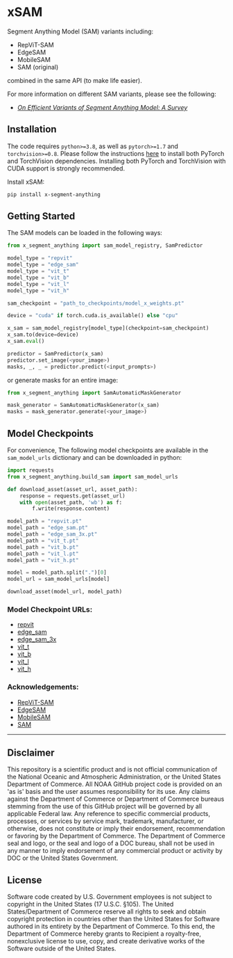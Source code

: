 # xSAM

Segment Anything Model (SAM) variants including:
- RepViT-SAM 
- EdgeSAM
- MobileSAM
- SAM (original) 

combined in the same API (to make life easier).

For more information on different SAM variants, please see the following:
- [_On Efficient Variants of Segment Anything Model: A Survey_](https://arxiv.org/html/2410.04960v1)

## Installation

The code requires `python>=3.8`, as well as `pytorch>=1.7` and `torchvision>=0.8`. 
Please follow the instructions [here](https://pytorch.org/get-started/locally/) to install both PyTorch and TorchVision 
dependencies. Installing both PyTorch and TorchVision with CUDA support is strongly recommended.

Install xSAM:

```bash
pip install x-segment-anything
```

## Getting Started
The SAM models can be loaded in the following ways:

```python
from x_segment_anything import sam_model_registry, SamPredictor

model_type = "repvit"
model_type = "edge_sam"
model_type = "vit_t"
model_type = "vit_b"
model_type = "vit_l"
model_type = "vit_h"

sam_checkpoint = "path_to_checkpoints/model_x_weights.pt"

device = "cuda" if torch.cuda.is_available() else "cpu"

x_sam = sam_model_registry[model_type](checkpoint=sam_checkpoint)
x_sam.to(device=device)
x_sam.eval()

predictor = SamPredictor(x_sam)
predictor.set_image(<your_image>)
masks, _, _ = predictor.predict(<input_prompts>)
```

or generate masks for an entire image:

```python
from x_segment_anything import SamAutomaticMaskGenerator

mask_generator = SamAutomaticMaskGenerator(x_sam)
masks = mask_generator.generate(<your_image>)
```

## Model Checkpoints
For convenience, The following model checkpoints are available in the `sam_model_urls` dictionary and can be downloaded 
in python:

```python
import requests
from x_segment_anything.build_sam import sam_model_urls

def download_asset(asset_url, asset_path):
    response = requests.get(asset_url)
    with open(asset_path, 'wb') as f:
        f.write(response.content)

model_path = "repvit.pt"
model_path = "edge_sam.pt"
model_path = "edge_sam_3x.pt"
model_path = "vit_t.pt"
model_path = "vit_b.pt"
model_path = "vit_l.pt"
model_path = "vit_h.pt"

model = model_path.split(".")[0]
model_url = sam_model_urls[model]

download_asset(model_url, model_path)

```

### Model Checkpoint URLs:
- [repvit](https://huggingface.co/spaces/jameslahm/repvit-sam/resolve/main/repvit_sam.pt)
- [edge_sam](https://huggingface.co/spaces/chongzhou/EdgeSAM/resolve/main/weights/edge_sam.pth)
- [edge_sam_3x](https://huggingface.co/spaces/chongzhou/EdgeSAM/resolve/main/weights/edge_sam_3x.pth)
- [vit_t](https://huggingface.co/spaces/dhkim2810/MobileSAM/resolve/main/mobile_sam.pt)
- [vit_b](https://dl.fbaipublicfiles.com/segment_anything/sam_vit_b_01ec64.pth)
- [vit_l](https://dl.fbaipublicfiles.com/segment_anything/sam_vit_l_0b3195.pth)
- [vit_h](https://dl.fbaipublicfiles.com/segment_anything/sam_vit_h_4b8939.pth)

### Acknowledgements:
- [RepViT-SAM](https://github.com/THU-MIG/RepViT/tree/main)
- [EdgeSAM](https://github.com/chongzhou96/EdgeSAM)
- [MobileSAM](https://github.com/ChaoningZhang/MobileSAM)
- [SAM](https://github.com/facebookresearch/segment-anything)

--- 
## Disclaimer

This repository is a scientific product and is not official communication of the National 
Oceanic and Atmospheric Administration, or the United States Department of Commerce. All NOAA 
GitHub project code is provided on an 'as is' basis and the user assumes responsibility for its 
use. Any claims against the Department of Commerce or Department of Commerce bureaus stemming from 
the use of this GitHub project will be governed by all applicable Federal law. Any reference to 
specific commercial products, processes, or services by service mark, trademark, manufacturer, or 
otherwise, does not constitute or imply their endorsement, recommendation or favoring by the 
Department of Commerce. The Department of Commerce seal and logo, or the seal and logo of a DOC 
bureau, shall not be used in any manner to imply endorsement of any commercial product or activity 
by DOC or the United States Government.


## License 

Software code created by U.S. Government employees is not subject to copyright in the United States 
(17 U.S.C. §105). The United States/Department of Commerce reserve all rights to seek and obtain 
copyright protection in countries other than the United States for Software authored in its 
entirety by the Department of Commerce. To this end, the Department of Commerce hereby grants to 
Recipient a royalty-free, nonexclusive license to use, copy, and create derivative works of the 
Software outside of the United States.